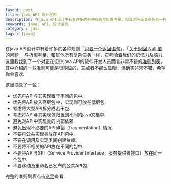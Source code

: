 ```yaml
---
layout: post
title: java API 设计准则
description: 在java API设计中有着许多的各种规则与折衷考量，和其他所有复杂任务一样，它考验着我们的记忆力及脑力.
keywords: java, API, 设计准则
category : java
tags : [java]
---
```


在java API设计中有着许多的各种规则「[只要一个返回语句](http://justjavac.com/java/2012/05/18/a-return-to-good-code)」、「[关于返回 Null 值的问题](http://justjavac.com/java/2012/05/18/returning-null)」 与折衷考量，和其他所有复杂任务一样，它考验着我们的记忆力及脑力.
这里我找到了一个对正在设计java API的软件开发人员而言非常不错的[准则列表][1]，其中介绍的一些准则可能是很明显的，又或者不那么显眼，但确实非常不错，希望你会喜欢. 

这里摘录了一些： 

* 优先将API与其实现置于不同的包中. 
* 优先将API放入高层包中，实现则可放在低层包. 
* 考虑将大型API拆分成若干包. 
* 考虑将API与其实现包归置到不同的java文档中. 
* 避免对API中实现类的内部依赖. 
* 避免出现不必要的API碎裂（fragmentation）情况. 
* 不要将公共实现类放在API包中. 
* 不要在调用及实现类间创建依赖. 
* 不要将不相关的API放在不同的包中. 
* 不要将API与SPI（Service Provider Interface，服务提供者接口）放在同一个包中. 
* 不要移动及重命名已发布的公共API包. 

完整的准则列表点击[这里][1]查看. 

[1]: http://theamiableapi.com/2012/01/16/java-api-design-checklist/

